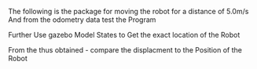The following is the package for moving the robot for a distance of 5.0m/s
And from the odometry data test the Program

Further Use gazebo Model States to Get the exact location of the Robot

From the thus obtained - compare the displacment to the Position of the Robot
